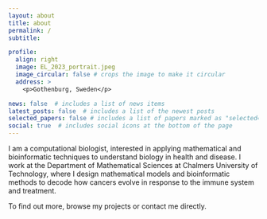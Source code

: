 ```yaml
---
layout: about
title: about
permalink: /
subtitle:

profile:
  align: right
  image: EL_2023_portrait.jpeg
  image_circular: false # crops the image to make it circular
  address: >
    <p>Gothenburg, Sweden</p>

news: false  # includes a list of news items
latest_posts: false  # includes a list of the newest posts
selected_papers: false # includes a list of papers marked as "selected={true}"
social: true  # includes social icons at the bottom of the page
---
```


I am a computational biologist, interested in applying mathematical and bioinformatic techniques to understand biology in health and disease. I work at the Department of Mathematical Sciences at Chalmers University of Technology, where I design mathematical models and bioinformatic methods to decode how cancers evolve in response to the immune system and treatment. 

To find out more, browse my projects or contact me directly.

